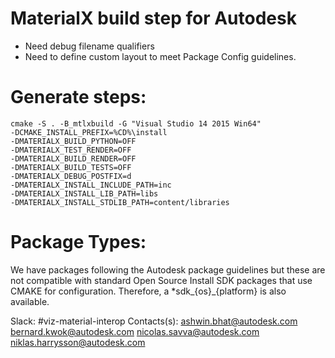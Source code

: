 # MaterialX build step for Autodesk

- Need debug filename qualifiers
- Need to define custom layout to meet Package Config guidelines.

# Generate steps:
```
cmake -S . -B_mtlxbuild -G "Visual Studio 14 2015 Win64" 
-DCMAKE_INSTALL_PREFIX=%CD%\install 
-DMATERIALX_BUILD_PYTHON=OFF 
-DMATERIALX_TEST_RENDER=OFF 
-DMATERIALX_BUILD_RENDER=OFF
-DMATERIALX_BUILD_TESTS=OFF 
-DMATERIALX_DEBUG_POSTFIX=d 
-DMATERIALX_INSTALL_INCLUDE_PATH=inc 
-DMATERIALX_INSTALL_LIB_PATH=libs 
-DMATERIALX_INSTALL_STDLIB_PATH=content/libraries
```

# Package Types:
We have packages following the Autodesk package guidelines but these are not compatible with standard Open Source Install SDK packages that use CMAKE for configuration.
Therefore, a *sdk_{os}_{platform} is also available.

Slack: #viz-material-interop
Contacts(s): 
ashwin.bhat@autodesk.com
bernard.kwok@autodesk.com 
nicolas.savva@autodesk.com
niklas.harrysson@autodesk.com

